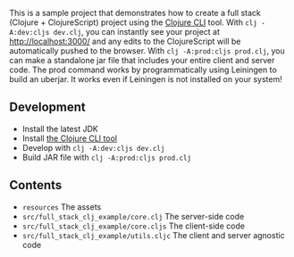 This is a sample project that demonstrates how to create a full stack (Clojure + ClojureScript) project using the [Clojure CLI](https://clojure.org/guides/getting_started) tool. With `clj -A:dev:cljs dev.clj`, you can instantly see your project at [http://localhost:3000/](http://localhost:3000/) and any edits to the ClojureScript will be automatically pushed to the browser. With `clj -A:prod:cljs prod.clj`, you can make a standalone jar file that includes your entire client and server code. The prod command works by programmatically using Leiningen to build an uberjar. It works even if Leiningen is not installed on your system!

## Development

* Install the latest JDK
* Install [the Clojure CLI tool](https://clojure.org/guides/getting_started#_clojure_installer_and_cli_tools)
* Develop with `clj -A:dev:cljs dev.clj`
* Build JAR file with `clj -A:prod:cljs prod.clj`

## Contents

* `resources` The assets
* `src/full_stack_clj_example/core.clj` The server-side code
* `src/full_stack_clj_example/core.cljs` The client-side code
* `src/full_stack_clj_example/utils.cljc` The client and server agnostic code
